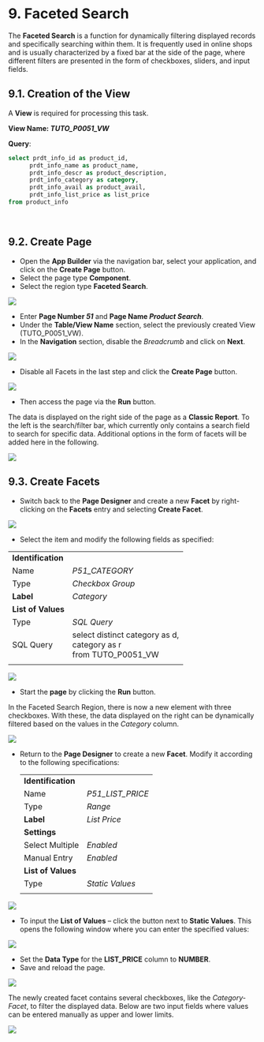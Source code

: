 # 9. Faceted Search

The **Faceted Search** is a function for dynamically filtering displayed records and specifically searching within them. It is frequently used in online shops and is usually characterized by a fixed bar at the side of the page, where different filters are presented in the form of checkboxes, sliders, and input fields.

## 9.1. Creation of the View

A **View** is required for processing this task.

**View Name: *TUTO_P0051_VW***

**Query**:

 ```sql
select prdt_info_id as product_id,
       prdt_info_name as product_name,
       prdt_info_descr as product_description,
       prdt_info_category as category,
       prdt_info_avail as product_avail,
       prdt_info_list_price as list_price 
from product_info
 ```
 
## 9.2. Create Page

- Open the **App Builder** via the navigation bar, select your application, and click on the **Create Page** button.
- Select the page type **Component**.
- Select the region type **Faceted Search**.
 
![](../../assets/Chapter-09/Faceted_01.jpg) 

- Enter **Page Number *51*** and **Page Name *Product Search***. 
- Under the **Table/View Name** section, select the previously created View (TUTO_P0051_VW).
- In the **Navigation** section, disable the *Breadcrumb* and click on **Next**.

![](../../assets/Chapter-09/Faceted_02.jpg)
  
- Disable all Facets in the last step and click the **Create Page** button.

![](../../assets/Chapter-09/Faceted_03.jpg) 

- Then access the page via the **Run** button.

The data is displayed on the right side of the page as a **Classic Report**. To the left is the search/filter bar, which currently only contains a search field to search for specific data. Additional options in the form of facets will be added here in the following.

![](../../assets/Chapter-09/Faceted_04.jpg) 

## 9.3. Create Facets

- Switch back to the **Page Designer** and create a new **Facet** by right-clicking on the **Facets** entry and selecting **Create Facet**.

![](../../assets/Chapter-09/Faceted_05.jpg) 

- Select the item and modify the following fields as specified:

| | |  
|--|--|
| **Identification**| |
| Name | *P51_CATEGORY* |
| Type | *Checkbox Group*| 
| **Label** | *Category*| 
| **List of Values** | |
| Type | *SQL Query* |
| SQL Query | select distinct category as d, <br> category as r <br> from TUTO_P0051_VW| 
| | |

![](../../assets/Chapter-09/Faceted_06.jpg) 

- Start the **page** by clicking the **Run** button.

In the Faceted Search Region, there is now a new element with three checkboxes. With these, the data displayed on the right can be dynamically filtered based on the values in the *Category* column.

![](../../assets/Chapter-09/Faceted_07.jpg)

- Return to the **Page Designer** to create a new **Facet**. Modify it according to the following specifications:

  | | |  
  |--|--|
  | **Identification** | |
  | Name | *P51_LIST_PRICE* |
  | Type | *Range* | 
  | **Label** | *List Price*| 
  | **Settings** | |
  | Select Multiple | *Enabled* |
  | Manual Entry | *Enabled* | 
  | **List of Values** | |
  | Type | *Static Values* | 
  | | |

![](../../assets/Chapter-09/Faceted_08.jpg) 

- To input the **List of Values** – click the button next to **Static Values**. This opens the following window where you can enter the specified values:
 
![](../../assets/Chapter-09/Faceted_09.jpg) 

- Set the **Data Type** for the **LIST_PRICE** column to ****NUMBER****.  
- Save and reload the page.

![](../../assets/Chapter-09/Faceted_10.jpg) 

The newly created facet contains several checkboxes, like the *Category-Facet*, to filter the displayed data. Below are two input fields where values can be entered manually as upper and lower limits.

![](../../assets/Chapter-09/Faceted_11.jpg) 
